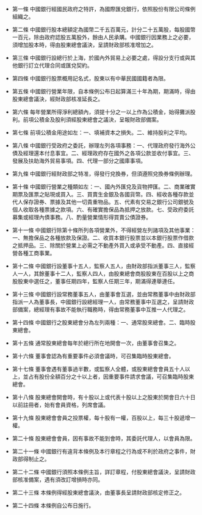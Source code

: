 * 第一條 中國銀行經國民政府之特許，為國際匯兌銀行，依照股份有限公司條例組織之。

* 第二條 中國銀行股本總額定為國幣二千五百萬元，計分二十五萬股，每股國幣一百元，除由政府認股五萬股外，餘由人民承購。中國銀行因業務上之必要，須增加股本時，得由股東總會議決，呈請財政部核准增加之。

* 第三條 中國銀行設總行於上海，於國內外貿易上必要之處，得設分支行或與其他銀行訂立代理合同或匯兌契約。

* 第四條 中國銀行股票概用記名式，股東以有中華民國國籍者為限。

* 第五條 中國銀行營業年限，自本條例公布日起算滿三十年為期，期滿時，得由股東總會議決，經財政部核准延長之。

* 第六條 每年營業所得淨利總額內，須提十分之一以上作為公積金，始得攤派股利。前項公積金及股利須經股東總會之議決，呈報財政部備案。

* 第七條 前項公積金用途如左：一、填補資本之損失。二、維持股利之平均。

* 第八條 中國銀行受政府之委託，辦理左列各項事務：一、代理政府發行海外公債及經理還本付息事宜。二、經理政府存在國外之各項公款並收付事宜。三、發展及扶助海外貿易事項。四、代理一部分之國庫事項。

* 第九條 中國銀行經財政部之特准，得發行兌換券，但須遵照兌換券條例辦理。

* 第十條 中國銀行營業之種類如左：一、國內外匯兌及貨物押匯。二、商業確實期票及匯票之貼現或買入。三、買賣生金銀及各國貨幣。四、經收各種存款並代人保存證券、票據及其他一切貴重物品。五、代素有交易之銀行公司銀號及個人收取各種票據之款項。六、有確實擔保品為抵押之放款。七、受政府委託募集或經理內債事務。八、酌量營業情形得買賣公債證券。

* 第十一條 中國銀行除第十條所列各項營業外，不得經營左列諸項及其他事業：一、無擔保品之各種放款及保證。二、收買本銀行股票並以本銀行股票作借款之抵押品。三、除關於營業上必需之不動產外買入或承受不動產。四、直接經營各種工商事業。

* 第十二條 中國銀行設董事十五人，監察人五人，由財政部指派董事三人，監察人一人，其餘董事十二人，監察人四人，由股東總會商股股東在百股以上之商股股東中選任之，董事任期四年，監察人任期三年，期滿得連舉連任。

* 第十三條 中國銀行設常務董事五人，由董事會互選，並由常務董事中由財政部指派一人為董事長，中國銀行設總經理一人，由常務董事中互選之，呈請財政部備案，總經理有事故不能執行職務時，得由常務董事中互推一人代理之。

* 第十四條 中國銀行之股東總會分為左列兩種：一、通常股來總會。二、臨時股東總會。

* 第十五條 通常股東總會每年於總行所在地開會一次，由董事會召集之。

* 第十六條 董事會認為有重要事件必須會議時，可召集臨時股東總會。

* 第十七條 董事會遇有董事過半數，或監察人全體，或股東總會會員五十人以上，並占有股份全額百分之十以上者，因重要事件請求會議，可召集臨時股東總會。

* 第十八條 股東總會開會時，有十股以上或代表十股以上之股東於開會日六十日以前註冊者，始有會員資格，列席會議。

* 第十九條 股東總會會員之投票權，每十股有一權，百股以上，每三十股遞增一權。

* 第二十條 股東總會會員，因有事故不能到會時，其委託代理人，以會員為限。

* 第二十一條 中國銀行有違背本條例及本行章程之行為或不利於政府之事件，財政部得制止之。

* 第二十二條 中國銀行須照本條例主旨，詳訂章程，付股東總會議決，呈請財政部核准備案，遇有須改訂增損時亦同。

* 第二十三條 本條例得經股東總會議決，由董事長呈請財政部核定修正之。

* 第二十四條 本條例自公布日施行。


